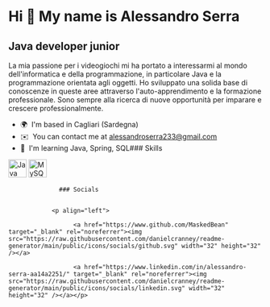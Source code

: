 Hi 👋 My name is Alessandro Serra
=================================

Java developer junior
---------------------

La mia passione per i videogiochi mi ha portato a interessarmi al mondo dell'informatica e della programmazione, in particolare Java e la programmazione orientata agli oggetti. Ho sviluppato una solida base di conoscenze in queste aree attraverso l'auto-apprendimento e la formazione professionale. Sono sempre alla ricerca di nuove opportunità per imparare e crescere professionalmente.

*   🌍  I'm based in Cagliari (Sardegna)
*   ✉️  You can contact me at [alessandroserra233@gmail.com](mailto:alessandroserra233@gmail.com)
*   🧠  I'm learning Java, Spring, SQL### Skills 
<p align="left">
<a href="https://www.oracle.com/java/" target="_blank" rel="noreferrer"><img src="https://raw.githubusercontent.com/danielcranney/readme-generator/main/public/icons/skills/java-colored.svg" width="36" height="36" alt="Java" /></a>
<a href="https://www.mysql.com/" target="_blank" rel="noreferrer"><img src="https://raw.githubusercontent.com/danielcranney/readme-generator/main/public/icons/skills/mysql-colored.svg" width="36" height="36" alt="MySQL" /></a>
</p>
                    
                  ### Socials
                  
                  
                <p align="left">
                          
                      <a href="https://www.github.com/MaskedBean" target="_blank" rel="noreferrer"><img src="https://raw.githubusercontent.com/danielcranney/readme-generator/main/public/icons/socials/github.svg" width="32" height="32" /></a>
                          
                      <a href="https://www.linkedin.com/in/alessandro-serra-aa14a2251/" target="_blank" rel="noreferrer"><img src="https://raw.githubusercontent.com/danielcranney/readme-generator/main/public/icons/socials/linkedin.svg" width="32" height="32" /></a></p>
